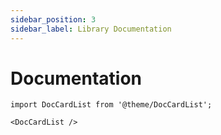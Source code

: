```yaml
---
sidebar_position: 3
sidebar_label: Library Documentation
---
```



# Documentation





```mdx-code-block
import DocCardList from '@theme/DocCardList';

<DocCardList />
```
